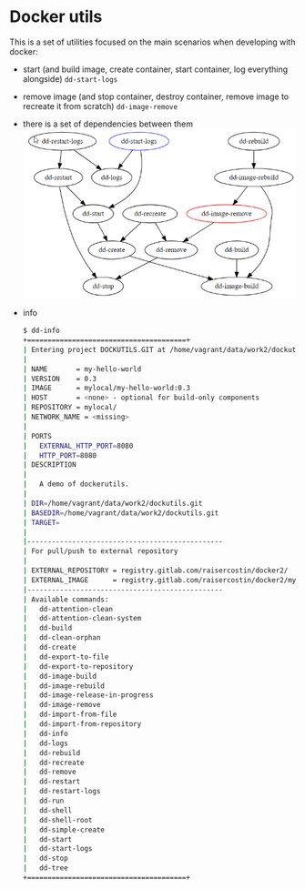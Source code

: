 # Docker utils

This is a set of utilities focused on the main scenarios when developing with docker:

- start (and build image, create container, start container, log everything alongside)
  `dd-start-logs`

- remove image (and stop container, destroy container, remove image to recreate it from scratch)
  `dd-image-remove`
- there is a set of dependencies between them 
  ![](dependencies.png)
- info
  ```bash
  $ dd-info
  +=======================================+
  | Entering project DOCKUTILS.GIT at /home/vagrant/data/work2/dockutils.git ...
  |
  | NAME       = my-hello-world
  | VERSION    = 0.3
  | IMAGE      = mylocal/my-hello-world:0.3
  | HOST       = <none> - optional for build-only components
  | REPOSITORY = mylocal/
  | NETWORK_NAME = <missing>
  |
  | PORTS
  |   EXTERNAL_HTTP_PORT=8080
  |   HTTP_PORT=8080
  | DESCRIPTION
  |
  |   A demo of dockerutils.
  |
  | DIR=/home/vagrant/data/work2/dockutils.git
  | BASEDIR=/home/vagrant/data/work2/dockutils.git
  | TARGET=
  |
  |------------------------------------------------
  | For pull/push to external repository
  |
  | EXTERNAL_REPOSITORY = registry.gitlab.com/raisercostin/docker2/
  | EXTERNAL_IMAGE      = registry.gitlab.com/raisercostin/docker2/my-hello-world:0.3
  |------------------------------------------------
  | Available commands:
  |   dd-attention-clean
  |   dd-attention-clean-system
  |   dd-build
  |   dd-clean-orphan
  |   dd-create
  |   dd-export-to-file
  |   dd-export-to-repository
  |   dd-image-build
  |   dd-image-rebuild
  |   dd-image-release-in-progress
  |   dd-image-remove
  |   dd-import-from-file
  |   dd-import-from-repository
  |   dd-info
  |   dd-logs
  |   dd-rebuild
  |   dd-recreate
  |   dd-remove
  |   dd-restart
  |   dd-restart-logs
  |   dd-run
  |   dd-shell
  |   dd-shell-root
  |   dd-simple-create
  |   dd-start
  |   dd-start-logs
  |   dd-stop
  |   dd-tree
  +=======================================+
  ```
